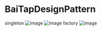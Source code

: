 # BaiTapDesignPattern
singleton
![image](https://github.com/user-attachments/assets/1cfb1b46-4c4c-4018-acd0-d2c70e5bc260)
![image](https://github.com/user-attachments/assets/4cf04c7a-ce14-4ab8-8f54-018f20bdbfa8)
factory
![image](https://github.com/user-attachments/assets/9c2ec271-fc34-4d8e-9db8-2582f398109d)


